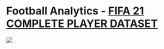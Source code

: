 # Football Analytics - <a href="https://www.kaggle.com/datasets/ekrembayar/fifa-21-complete-player-dataset">FIFA 21 COMPLETE PLAYER DATASET</a>
<img src="https://github.com/AhmedNasser1601/Football-Analytics/assets/60184582/c0c3369c-e173-4a72-9fad-2b9093d62080">
